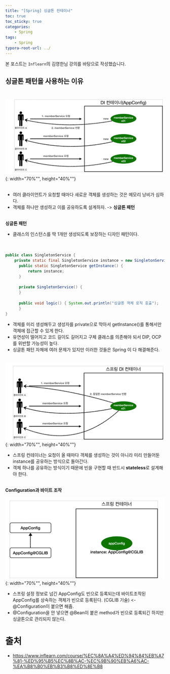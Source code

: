 ```yaml
---
title: "[Spring] 싱글톤 컨테이너"
toc: true
toc_sticky: true
categories: 
    - Spring
tags:
    - Spring
typora-root-url: ../
---
```


본 포스트는 `Inflearn`의 김영한님 강의를 바탕으로 작성했습니다.

## **싱글톤 패턴을 사용하는 이유** <br><br>
![img1](/assets/images/4_1.png){: width="70%"", height="40%""} <br><br>

* 여러 클라이언트가 요청할 때마다 새로운 객체를 생성하는 것은 메모리 낭비가 심하다.
* 객체를 하나만 생성하고 이를 공유하도록 설계하자. -> **싱글톤 패턴** <br><br>

**싱글톤 패턴**
* 클래스의 인스턴스를 딱 1개만 생성되도록 보장하는 디자인 패턴이다. <br><br>

~~~java

public class SingletonService {
    private static final SingletonService instance = new SingletonService();
      public static SingletonService getInstance() {
          return instance;
      }

      private SingletonService() {
      }
      
      public void logic() { System.out.println("싱글톤 객체 로직 호출");
      } 
}
~~~

* 객체를 미리 생성해두고 생성자를 private으로 막아서 getInstance()를 통해서만 객체에 접근할 수 있게 한다.
* 유연성이 떨어지고 코드 길이도 길어지고 구체 클래스를 의존해야 되서 DIP, OCP를 위반할 가능성이 높다.
* 싱글톤 패턴 자체에 여러 문제가 있지만 이러한 것들은 Spring 이 다 해결해준다. <br><br>

![img2](/assets/images/4_2.png){: width="70%"", height="40%""} <br>

* 스프링 컨테이너는 요청이 올 때마다 객체를 생성하는 것이 아니라 미리 만들어둔 instance를 공유하는 방식으로 돌아간다.
* 객체 하나를 공유하는 방식이기 때문에 빈을 구현할 때 반드시 **stateless**로 설계해야 한다. <br><br>

**Configuration과 바이트 조작** <br>

![img3](/assets/images/4_3.png){: width="70%"", height="40%""} <br>

* 스프링 설정 정보로 넘긴 AppConfig도 빈으로 등록되는데 바이트조작된 AppConfig를 상속하는 객체가 빈으로 등록된다. (CGLIB 기술) <- @Configuration이 붙으면 해줌.
* @Configuration을 안 넣으면 @Bean이 붙은 method가 빈으로 등록되긴 하지만 싱글톤으로 관리되지 않는다.


# 출처
* https://www.inflearn.com/course/%EC%8A%A4%ED%94%84%EB%A7%81-%ED%95%B5%EC%8B%AC-%EC%9B%90%EB%A6%AC-%EA%B8%B0%EB%B3%B8%ED%8E%B8

